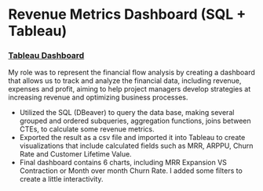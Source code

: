 # Revenue Metrics Dashboard (SQL + Tableau)

### [Tableau Dashboard](https://public.tableau.com/views/ProiectRevenueMetrics_17285775370570/RevenueMetrics?:language=en-US&:sid=&:redirect=auth&:display_count=n&:origin=viz_share_link)
My role was to represent the financial flow analysis by creating a dashboard that allows us to track and analyze the financial data, including revenue, expenses and profit, aiming to help project managers develop strategies at increasing revenue and optimizing business processes.
- Utilized the SQL (DBeaver) to query the data base, making several grouped and ordered subqueries, aggregation functions, joins between CTEs, to calculate some revenue metrics.
- Exported the result as a csv file and imported it into Tableau to create visualizations that include calculated fields such as MRR, ARPPU, Churn Rate and Customer Lifetime Value.
- Final dashboard contains 6 charts, including MRR Expansion VS Contraction or Month over month Churn Rate. I added some filters to create a little interactivity.
